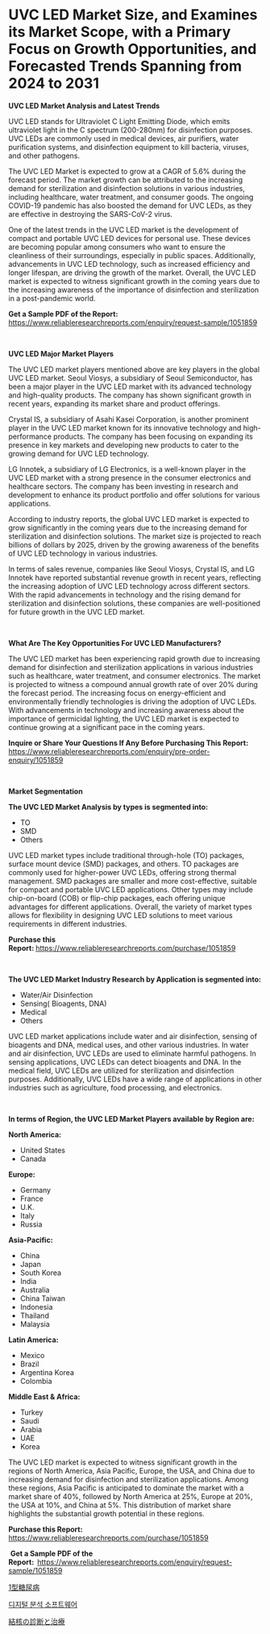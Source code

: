 <p><h1>UVC LED Market Size, and Examines its Market Scope, with a Primary Focus on Growth Opportunities, and Forecasted Trends Spanning from 2024 to 2031</h1></p><p><strong>UVC LED Market Analysis and Latest Trends</strong></p>
<p><p>UVC LED stands for Ultraviolet C Light Emitting Diode, which emits ultraviolet light in the C spectrum (200-280nm) for disinfection purposes. UVC LEDs are commonly used in medical devices, air purifiers, water purification systems, and disinfection equipment to kill bacteria, viruses, and other pathogens.</p><p>The UVC LED Market is expected to grow at a CAGR of 5.6% during the forecast period. The market growth can be attributed to the increasing demand for sterilization and disinfection solutions in various industries, including healthcare, water treatment, and consumer goods. The ongoing COVID-19 pandemic has also boosted the demand for UVC LEDs, as they are effective in destroying the SARS-CoV-2 virus.</p><p>One of the latest trends in the UVC LED market is the development of compact and portable UVC LED devices for personal use. These devices are becoming popular among consumers who want to ensure the cleanliness of their surroundings, especially in public spaces. Additionally, advancements in UVC LED technology, such as increased efficiency and longer lifespan, are driving the growth of the market. Overall, the UVC LED market is expected to witness significant growth in the coming years due to the increasing awareness of the importance of disinfection and sterilization in a post-pandemic world.</p></p>
<p><strong>Get a Sample PDF of the Report:&nbsp;</strong> <a href="https://www.reliableresearchreports.com/enquiry/request-sample/1051859">https://www.reliableresearchreports.com/enquiry/request-sample/1051859</a></p>
<p>&nbsp;</p>
<p><strong>UVC LED Major Market Players</strong></p>
<p><p>The UVC LED market players mentioned above are key players in the global UVC LED market. Seoul Viosys, a subsidiary of Seoul Semiconductor, has been a major player in the UVC LED market with its advanced technology and high-quality products. The company has shown significant growth in recent years, expanding its market share and product offerings.</p><p>Crystal IS, a subsidiary of Asahi Kasei Corporation, is another prominent player in the UVC LED market known for its innovative technology and high-performance products. The company has been focusing on expanding its presence in key markets and developing new products to cater to the growing demand for UVC LED technology.</p><p>LG Innotek, a subsidiary of LG Electronics, is a well-known player in the UVC LED market with a strong presence in the consumer electronics and healthcare sectors. The company has been investing in research and development to enhance its product portfolio and offer solutions for various applications.</p><p>According to industry reports, the global UVC LED market is expected to grow significantly in the coming years due to the increasing demand for sterilization and disinfection solutions. The market size is projected to reach billions of dollars by 2025, driven by the growing awareness of the benefits of UVC LED technology in various industries.</p><p>In terms of sales revenue, companies like Seoul Viosys, Crystal IS, and LG Innotek have reported substantial revenue growth in recent years, reflecting the increasing adoption of UVC LED technology across different sectors. With the rapid advancements in technology and the rising demand for sterilization and disinfection solutions, these companies are well-positioned for future growth in the UVC LED market.</p></p>
<p>&nbsp;</p>
<p><strong>What Are The Key Opportunities For UVC LED Manufacturers?</strong></p>
<p><p>The UVC LED market has been experiencing rapid growth due to increasing demand for disinfection and sterilization applications in various industries such as healthcare, water treatment, and consumer electronics. The market is projected to witness a compound annual growth rate of over 20% during the forecast period. The increasing focus on energy-efficient and environmentally friendly technologies is driving the adoption of UVC LEDs. With advancements in technology and increasing awareness about the importance of germicidal lighting, the UVC LED market is expected to continue growing at a significant pace in the coming years.</p></p>
<p><strong>Inquire or Share Your Questions If Any Before Purchasing This Report:</strong> <a href="https://www.reliableresearchreports.com/enquiry/pre-order-enquiry/1051859">https://www.reliableresearchreports.com/enquiry/pre-order-enquiry/1051859</a></p>
<p>&nbsp;</p>
<p><strong>Market Segmentation</strong></p>
<p><strong>The UVC LED Market Analysis by types is segmented into:</strong></p>
<p><ul><li>TO</li><li>SMD</li><li>Others</li></ul></p>
<p><p>UVC LED market types include traditional through-hole (TO) packages, surface mount device (SMD) packages, and others. TO packages are commonly used for higher-power UVC LEDs, offering strong thermal management. SMD packages are smaller and more cost-effective, suitable for compact and portable UVC LED applications. Other types may include chip-on-board (COB) or flip-chip packages, each offering unique advantages for different applications. Overall, the variety of market types allows for flexibility in designing UVC LED solutions to meet various requirements in different industries.</p></p>
<p><strong>Purchase this Report:&nbsp;</strong><a href="https://www.reliableresearchreports.com/purchase/1051859">https://www.reliableresearchreports.com/purchase/1051859</a></p>
<p>&nbsp;</p>
<p><strong>The UVC LED Market Industry Research by Application is segmented into:</strong></p>
<p><ul><li>Water/Air Disinfection</li><li>Sensing( Bioagents, DNA)</li><li>Medical</li><li>Others</li></ul></p>
<p><p>UVC LED market applications include water and air disinfection, sensing of bioagents and DNA, medical uses, and other various industries. In water and air disinfection, UVC LEDs are used to eliminate harmful pathogens. In sensing applications, UVC LEDs can detect bioagents and DNA. In the medical field, UVC LEDs are utilized for sterilization and disinfection purposes. Additionally, UVC LEDs have a wide range of applications in other industries such as agriculture, food processing, and electronics.</p></p>
<p>&nbsp;</p>
<p><strong>In terms of Region, the UVC LED Market Players available by Region are:</strong></p>
<p>
    <p> <strong> North America: </strong>
        <ul>
            <li>United States</li>
            <li>Canada</li>
        </ul>
        </p> 
    <p> <strong> Europe: </strong>
        <ul>
            <li>Germany</li>
            <li>France</li>
            <li>U.K.</li>
            <li>Italy</li>
            <li>Russia</li>
        </ul>
        </p> 
    <p> <strong> Asia-Pacific: </strong>
        <ul>
            <li>China</li>
            <li>Japan</li>
            <li>South Korea</li>
            <li>India</li>
            <li>Australia</li>
            <li>China Taiwan</li>
            <li>Indonesia</li>
            <li>Thailand</li>
            <li>Malaysia</li>
        </ul>
        </p> 
    <p> <strong> Latin America: </strong>
        <ul>
            <li>Mexico</li>
            <li>Brazil</li>
            <li>Argentina Korea</li>
            <li>Colombia</li>
        </ul>
        </p> 
    <p> <strong> Middle East & Africa: </strong>
        <ul>
            <li>Turkey</li>
            <li>Saudi</li>
            <li>Arabia</li>
            <li>UAE</li>
            <li>Korea</li>
        </ul>
    </p>
    </p>
<p><p>The UVC LED market is expected to witness significant growth in the regions of North America, Asia Pacific, Europe, the USA, and China due to increasing demand for disinfection and sterilization applications. Among these regions, Asia Pacific is anticipated to dominate the market with a market share of 40%, followed by North America at 25%, Europe at 20%, the USA at 10%, and China at 5%. This distribution of market share highlights the substantial growth potential in these regions.</p></p>
<p><strong>Purchase this Report: </strong><a href="https://www.reliableresearchreports.com/purchase/1051859">https://www.reliableresearchreports.com/purchase/1051859</a></p>
<p>&nbsp;<strong>Get a Sample PDF of the Report:&nbsp;&nbsp;</strong><a href="https://www.reliableresearchreports.com/enquiry/request-sample/1051859">https://www.reliableresearchreports.com/enquiry/request-sample/1051859</a></p>
<p><strong></strong></p>
<p><p><a href="https://github.com/pepo3k/Market-Research-Report-List-1/blob/main/31575668871.md">1型糖尿病</a></p><p><a href="https://github.com/JackieFauhey9089475/Market-Research-Report-List-1/blob/main/33488688150.md">디지털 분석 소프트웨어</a></p><p><a href="https://github.com/vhemk0794148/Market-Research-Report-List-1/blob/main/90924908870.md">結核の診断と治療</a></p></p>